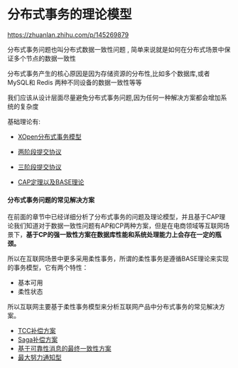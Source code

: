 # 分布式事务的理论模型

https://zhuanlan.zhihu.com/p/145269879

分布式事务问题也叫分布式数据一致性问题 , 	简单来说就是如何在分布式场景中保证多个节点的数据一致性

分布式事务产生的核心原因是因为存储资源的分布性,比如多个数据库,或者 MySQL和 Redis 两种不同设备的数据一致性等等

我们应该从设计层面尽量避免分布式事务问题,因为任何一种解决方案都会增加系统的复杂度

基础理论有:

- [XOpen分布式事务模型](020-XOpen分布式事务模型.md) 
- [两阶段提交协议](030-两阶段提交协议.md)  
- [三阶段提交协议](040-三阶段提交协议.md) 

-  [CAP定理以及BASE理论](050-CAP定理以及BASE理论.md) 

#### 分布式事务问题的常见解决方案

在前面的章节中已经详细分析了分布式事务的问题及理论模型，并且基于CAP理论我们知道对于数据一致性问题有AP和CP两种方案，但是在电商领域等互联网场景下，**基于CP的强一致性方案在数据库性能和系统处理能力上会存在一定的瓶颈。**

所以在互联网场景中更多采用柔性事务，所谓的柔性事务是遵循BASE理论来实现的事务模型，它有两个特性：

- 基本可用
- 柔性状态

所以互联网主要基于柔性事务模型来分析互联网产品中分布式事务的常见解决方案。

- [TCC补偿方案](060-TCC补偿方案.md) 
- [Saga补偿方案](061-Saga补偿方案.md) 
- [基于可靠性消息的最终一致性方案](070-基于可靠性消息的最终一致性方案.md) 
- [最大努力通知型](080-最大努力通知型方案.md) 

